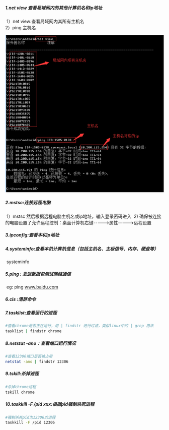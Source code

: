 ##### 1.net view 查看局域网内的其他计算机名和ip地址

​	1）net view:查看局域网内其所有主机名   
​	2）ping 主机名   

![](/images/net_view.png)    

##### 2.mstsc:连接远程电脑    

​	1）mstsc 然后根据远程电脑主机名或ip地址，输入登录密码进入 
​	2) 确保被连接的电脑设置了允许远程控制：桌面计算机右键----->属性----->远程设置

##### 3.ipconfig:查看本机ip地址 

##### 4.systeminfo:查看本机计算机信息（包括主机名、主板信号、内存、硬盘等）  

​	systeminfo  

##### 5.ping : 发送数据包测试网络通信 

​	eg:  ping www.baidu.com

##### 6.cls :清屏命令

##### 7.tasklist:查看运行的进程

```bash
#查看chrome是否正在运行，用 | findstr 进行过滤，类似linux中的 | grep 用法
tasklist | findstr chrome
```

##### 8.netstat -ano：查看端口运行情况

```bash
#查看12306端口是否被占用
netstat -ano | findstr 12306
```

##### 9.tskill:杀掉进程

```bash
#杀掉chrome进程
tskill chrome
```

##### 10.taskkill -F /pid xxx:根据pid强制杀死进程

```bash
#强制杀死pid为12306的进程
taskkill -F /pid 12306
```

